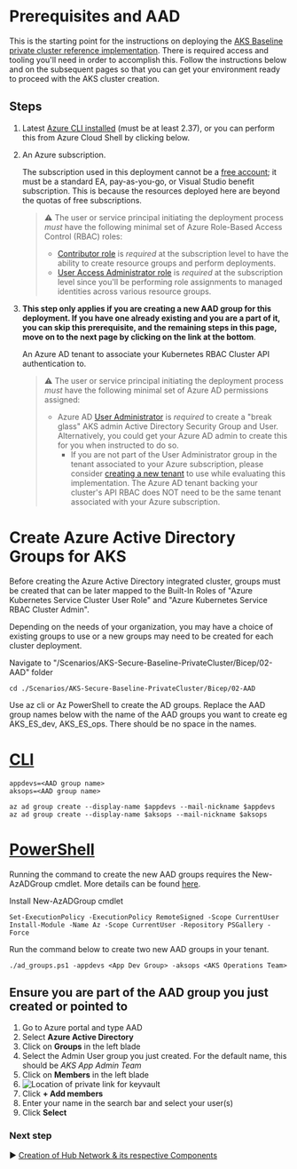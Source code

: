 # Prerequisites and AAD 

This is the starting point for the instructions on deploying the [AKS Baseline private cluster reference implementation](../README.md). There is required access and tooling you'll need in order to accomplish this. Follow the instructions below and on the subsequent pages so that you can get your environment ready to proceed with the AKS cluster creation.

## Steps

1. Latest [Azure CLI installed](https://docs.microsoft.com/cli/azure/install-azure-cli?view=azure-cli-latest) (must be at least 2.37), or you can perform this from Azure Cloud Shell by clicking below.
1. An Azure subscription.

   The subscription used in this deployment cannot be a [free account](https://azure.microsoft.com/free); it must be a standard EA, pay-as-you-go, or Visual Studio benefit subscription. This is because the resources deployed here are beyond the quotas of free subscriptions.

   > :warning: The user or service principal initiating the deployment process _must_ have the following minimal set of Azure Role-Based Access Control (RBAC) roles:
   >
   > * [Contributor role](https://docs.microsoft.com/azure/role-based-access-control/built-in-roles#contributor) is _required_ at the subscription level to have the ability to create resource groups and perform deployments.
   > * [User Access Administrator role](https://docs.microsoft.com/azure/role-based-access-control/built-in-roles#user-access-administrator) is _required_ at the subscription level since you'll be performing role assignments to managed identities across various resource groups.

1. **This step only applies if you are creating a new AAD group for this deployment. If you have one already existing and you are a part of it, you can skip this prerequisite, and the remaining steps in this page, move on to the next page by clicking on the link at the bottom**. 
   
   An Azure AD tenant to associate your Kubernetes RBAC Cluster API authentication to.

   > :warning: The user or service principal initiating the deployment process _must_ have the following minimal set of Azure AD permissions assigned:
   >
   > * Azure AD [User Administrator](https://docs.microsoft.com/azure/active-directory/users-groups-roles/directory-assign-admin-roles#user-administrator-permissions) is _required_ to create a "break glass" AKS admin Active Directory Security Group and User. Alternatively, you could get your Azure AD admin to create this for you when instructed to do so.
   >   * If you are not part of the User Administrator group in the tenant associated to your Azure subscription, please consider [creating a new tenant](https://docs.microsoft.com/azure/active-directory/fundamentals/active-directory-access-create-new-tenant#create-a-new-tenant-for-your-organization) to use while evaluating this implementation. The Azure AD tenant backing your cluster's API RBAC does NOT need to be the same tenant associated with your Azure subscription.

# Create Azure Active Directory Groups for AKS

Before creating the Azure Active Directory integrated cluster, groups must be created that can be later mapped to the Built-In Roles of "Azure Kubernetes Service Cluster User Role" and "Azure Kubernetes Service RBAC Cluster Admin".

Depending on the needs of your organization, you may have a choice of existing groups to use or a new groups may need to be created for each cluster deployment.  

Navigate to "/Scenarios/AKS-Secure-Baseline-PrivateCluster/Bicep/02-AAD" folder

```azurecli
cd ./Scenarios/AKS-Secure-Baseline-PrivateCluster/Bicep/02-AAD
```

Use az cli or Az PowerShell to create the AD groups. Replace the AAD group names below with the name of the AAD groups you want to create eg AKS_ES_dev, AKS_ES_ops. There should be no space in the names.

# [CLI](#tab/CLI)

```azurecli
appdevs=<AAD group name>
aksops=<AAD group name>

az ad group create --display-name $appdevs --mail-nickname $appdevs
az ad group create --display-name $aksops --mail-nickname $aksops
```

# [PowerShell](#tab/PowerShell)
Running the command to create the new AAD groups requires the New-AzADGroup cmdlet. More details can be found [here](https://docs.microsoft.com/en-us/powershell/azure/install-az-ps?view=azps-7.0.0).

Install New-AzADGroup cmdlet
```azurepowershell
Set-ExecutionPolicy -ExecutionPolicy RemoteSigned -Scope CurrentUser
Install-Module -Name Az -Scope CurrentUser -Repository PSGallery -Force
```

Run the command below to create two new AAD groups in your tenant. 

```azurepowershell
./ad_groups.ps1 -appdevs <App Dev Group> -aksops <AKS Operations Team>
```

## Ensure you are part of the AAD group you just created or pointed to

1. Go to Azure portal and type AAD
2. Select **Azure Active Directory**
3. Click on **Groups** in the left blade
4. Select the Admin User group you just created. For the default name, this should be *AKS App Admin Team*
5. Click on **Members** in the left blade
6. ![Location of private link for keyvault](../media/adding-to-aad-group.png)
7. Click **+ Add members**
8. Enter your name in the search bar and select your user(s)
9. Click **Select**

### Next step

:arrow_forward: [Creation of Hub Network & its respective Components](./03-network-hub.md)
